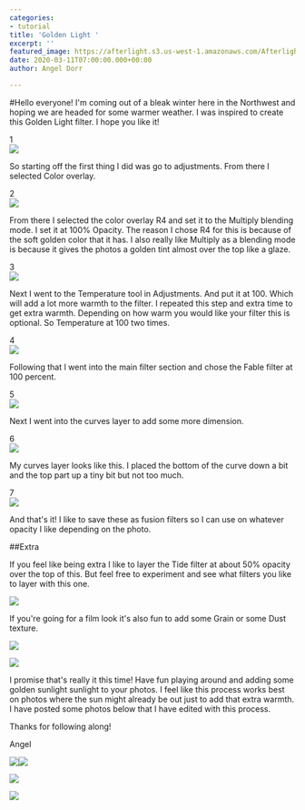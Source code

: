 ```yaml
---
categories:
- tutorial
title: 'Golden Light '
excerpt: ''
featured_image: https://afterlight.s3.us-west-1.amazonaws.com/AfterlightImage.JPG
date: 2020-03-11T07:00:00.000+00:00
author: Angel Dorr

---
```

#Hello everyone! I'm coming out of a bleak winter here in the Northwest and hoping we are headed for some warmer weather. I was inspired to create this Golden Light filter. I hope you like it!

<div class="tutorial-step">  
<div class="count">1</div>
<img src="https://afterlight.s3.us-west-1.amazonaws.com/IMG_0122.jpeg">
<p>So starting off the first thing I did was go to adjustments. From there I selected Color overlay.</p>
</div>

<div class="tutorial-step">  
<div class="count">2</div>
<img src="https://afterlight.s3.us-west-1.amazonaws.com/IMG_0121.jpeg">
<p>From there I selected the color overlay R4 and set it to the Multiply blending mode. I set it at 100% Opacity. The reason I chose R4 for this is because of the soft golden color that it has. I also really like Multiply as a blending mode is because it gives the photos a golden tint almost over the top like a glaze.</p>
</div>

<div class="tutorial-step">  
<div class="count">3</div>
<img src="https://afterlight.s3.us-west-1.amazonaws.com/IMG_0123.jpeg">
<p>Next I went to the Temperature tool in Adjustments. And put it at 100. Which will add a lot more warmth to the filter. I repeated this step and extra time to get extra warmth. Depending on how warm you would like your filter this is optional. So Temperature at 100 two times.</p>
</div>

<div class="tutorial-step">  
<div class="count">4</div>
<img src="https://afterlight.s3.us-west-1.amazonaws.com/IMG_0126.png">
<p>Following that I went into the main filter section and chose the Fable filter at 100 percent.</p>
</div>

<div class="tutorial-step">  
<div class="count">5</div>
<img src="https://afterlight.s3.us-west-1.amazonaws.com/IMG_0132.jpeg">
<p>Next I went into the curves layer to add some more dimension.</p>
</div>

<div class="tutorial-step">  
<div class="count">6</div>
<img src="https://afterlight.s3.us-west-1.amazonaws.com/IMG_0133.jpeg">
<p>My curves layer looks like this. I placed the bottom of the curve down a bit and the top part up a tiny bit but not too much.</p>
</div>

<div class="tutorial-step">  
<div class="count">7</div>
<img src="https://afterlight.s3.us-west-1.amazonaws.com/IMG_0136.png">
<p>And that's it! I like to save these as fusion filters so I can use on whatever opacity I like depending on the photo.</p>
</div>

##Extra

If you feel like being extra I like to layer the Tide filter at about 50% opacity over the top of this. But feel free to experiment and see what filters you like to layer with this one.

![](https://afterlight.s3.us-west-1.amazonaws.com/7B681E40-97E4-4E42-AF20-EC22B9D53FEA_1_105_c.jpeg)

If you're going for a film look it's also fun to add some Grain or some Dust texture.

![](https://afterlight.s3.us-west-1.amazonaws.com/479FF3D9-D03C-4E65-B842-394F94E2C825_1_105_c.jpeg)

![](https://afterlight.s3.us-west-1.amazonaws.com/1576302A-8254-4273-83AA-C1912600B70B_1_105_c.jpeg)

I promise that's really it this time! Have fun playing around and adding some golden sunlight sunlight to your photos. I feel like this process works best on photos where the sun might already be out just to add that extra warmth. I have posted some photos below that I have edited with this process.

Thanks for following along!

Angel

![](https://afterlight.s3.us-west-1.amazonaws.com/2F50FFDD-886B-4C23-99CF-310B59FEA41A_1_105_c.jpeg)![](https://afterlight.s3.us-west-1.amazonaws.com/E88BB7C7-80FD-446D-9C5E-80290E2ADFFE_1_105_c.jpeg)

![](https://afterlight.s3.us-west-1.amazonaws.com/24C94BEC-C409-4502-BA7E-D1FF465F85E9_1_105_c.jpeg)

![](https://afterlight.s3.us-west-1.amazonaws.com/61065EC5-57DF-48C5-A47B-FC8ACC92A998_1_105_c.jpeg)